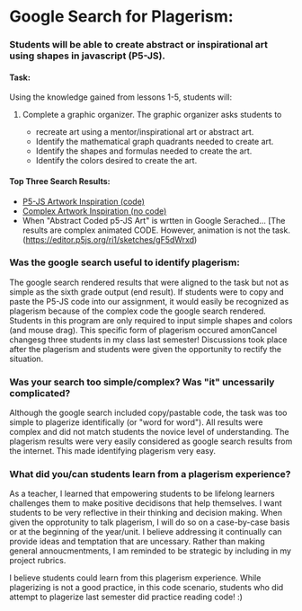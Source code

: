 # Google Search for Plagerism: 
### Students will be able to create abstract or inspirational art using shapes in javascript (P5-JS). 

#### Task: 
Using the knowledge gained from lessons 1-5, students will:

1. Complete a graphic organizer. The graphic organizer asks students to

     - recreate art using a mentor/inspirational art or abstract art.
     - Identify the mathematical graph quadrants needed to create art.
     - Identify the shapes and formulas needed to create the art.
     - Identify the colors desired to create the art.

#### Top Three Search Results:

- [P5-JS Artwork Inspiration (code)](https://editor.p5js.org/Sylvesterd2/sketches/B1kLLJ82b)
- [Complex Artwork Inspiration (no code)](https://dribbble.com/search/p5js)
- When "Abstract Coded p5-JS Art" is wrtten in Google Serached...
[The results are complex animated CODE. However, animation is not the task.(https://editor.p5js.org/ri1/sketches/gF5dWrxd)


### Was the google search useful to identify plagerism:
  
The google search rendered results that were aligned to the task but not as simple as the sixth grade output (end result). If students were to copy and paste the P5-JS code into our assignment, it would easily be recognized as plagerism because of the complex code the google search rendered. Students in this program are only required to input simple shapes and colors (and mouse drag). This specific form of plagerism occured amonCancel changesg three students in my class last semester! Discussions took place after the plagerism and students were given the opportunity to rectify the situation.

### Was your search too simple/complex? Was "it" uncessarily complicated? 
Although the google search included copy/pastable code, the task was too simple to plagerize identifically (or "word for word"). All results were complex and did not match students the novice level of understanding. The plagerism results were very easily considered as google search results from the internet. This made identifying plagerism very easy. 

### What did you/can students learn from a plagerism experience?
As a teacher, I learned that empowering students to be lifelong learners challenges them to make positive decidisons that help themselves. I want students to be very reflective in their thinking and decision making. When given the opprotunity to talk plagerism, I will do so on a case-by-case basis or at the beginning of the year/unit. I believe addressing it continually can provide ideas and temptation that are uncessary. Rather than making general annoucmentments, I am reminded to be strategic by including in my project rubrics. 

 I believe students could learn from this plagerism experience. While plagerizing is not a good practice, in this code scenario, students who did attempt to plagerize last semester did practice reading code! :)


